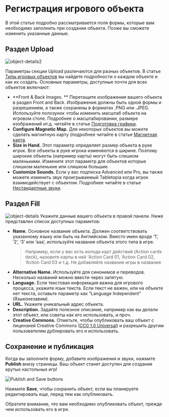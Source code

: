 # Регистрация игрового объекта	

В этой статье подробно рассматривается поля формы, которые вам необходимо заполнить при создании объекта. Позже вы сможете изменить указанные данные.

## Раздел Upload

![object-details2](http://help.tabletopia.com/wp-content/uploads/2017/02/object-details2.png)

Параметры секции Upload различаются для разных объектов. В статье [Типы игровых объектов](game-objects-types.md) вы найдете подробности о каждом объекте и как их создать. Основные параметры, доступные почти для всех объектов включают:

* **Front &amp; Back Images. ** Перетащите изображения вашего объекта в раздел Front and Back. Изображения должны быть одной формы и разрешением, а также сохранены в форматах .PNG или .JPEG. Используйте полозунок чтобы изменить масштаб объекта на игровом столе. Подробнее о масштабировании, размере изображений ит.д. читайте в статье [Подготовка графики](../games/how-to-prepare-graphics.md).
* **Configure Magnetic Map.** Для некоторых объектов вы можете сделать магнитную карту (подробнее читайте в статье [Магнитная карта](http://help.tabletopia.com/knowledge-base/magnetic-map/).
* **Size in Hand.** Этот параметр определяет размер объекта в руке игрок. Все объекты в руке игрока изменяются в ширине. Поэтому широкие объекты (например карты) могут быть слишком маленькими. Измените этот параметр для объектов которые слишком маленькие или слишком большие.
* **Customize Sounds.** Если у вас подписка Advanced или Pro, вы также можете изменить звук проигрываемый Tabletopia когда игрок взаимодействует с объектом. Подробнее читайте в статье [Нестандартные звуки](http://help.tabletopia.com/knowledge-base/custom_sounds/).

## Раздел Fill

![object-details](https://help.tabletopia.com/wp-content/uploads/2019/12/object-details-14.12.19.png)
Укажите данные вашего объекта в правой панели. Ниже представлен список доступных параметов:

* **Name.** Основное название объекта. Должен соответствовать указанному языку или быть на Английском.
	Вместо имен вроде &#8216;1&#8217;, &#8216;2&#8217;, &#8216;3&#8217; или &#8216;aaa&#8217;, используйте название объекта этого типа в игре.
	> Например, если у вас есть колода карт действий (Action cards deck), назовите карты в ней &#8216;Action Card 01, &#8216;Action Card 02, &#8216;Action Card 03 и т.д.
	Не добавляйте название игры в название
* **Alternative Name.** Используйте для синонимов и переводов. Несколько названий можно ввести через запятую.
* **Language.** Если текстовая информация важна для игрового процесса, укажите язык текста. Если текст не важен, или на объекте нет текста, оставьте параметр как “Language Independent” (Языконезавим).
* **URL.** Укажите уникальный адрес объекта.
* **Description.** Задайте полезное описание, например как вы делали этот объект, или советы как его использовать, и проч.
* **Creative Commons.** Отметьте, чтобы опубликовать ваш объект с лицензией Creative Commons  ([CC0 1.0 Universal](https://creativecommons.org/publicdomain/zero/1.0/)) и разрешить другим пользователям дублировать его и использовать.

## Сохранение и публикация

Когда вы заполните форму, добавите изображения и звуки, нажмите **Publish** внизу страницы. Ваш объект станет доступен для создания крутых настольных игр!

![Publish and Save buttons](http://help.tabletopia.com/wp-content/uploads/2015/07/publish_save.png)

Нажмите **Save**, чтобы сохранить объект, если вы планируете редактировать еще, перед тем как опубликовать.

Обратите внимание, что вам необходимо опубликовать объект, прежде чем использовать его в игре.